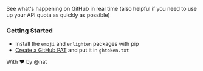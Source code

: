 See what's happening on GitHub in real time (also helpful if you need to use up your API quota as quickly as possible)

### Getting Started

- Install the `emoji` and `enlighten` packages with pip
- [Create a GitHub PAT](https://docs.github.com/en/free-pro-team@latest/github/authenticating-to-github/creating-a-personal-access-token) and put it in `ghtoken.txt`

With :heart: by @nat 
